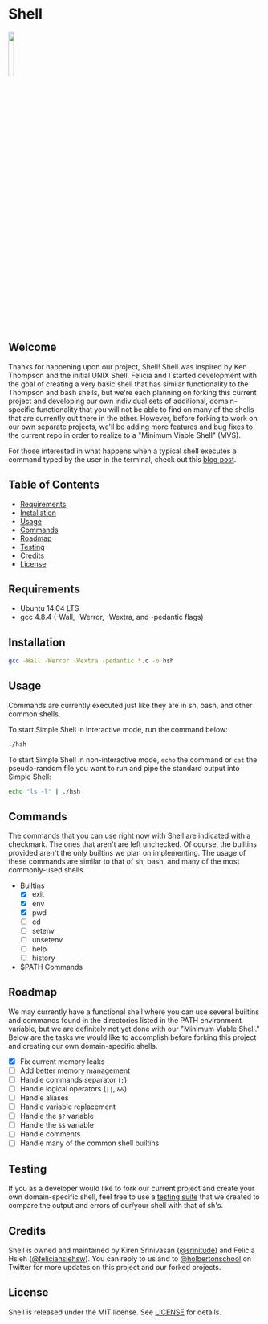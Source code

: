 # Shell

<img src="https://github.com/srinitude/simple_shell/blob/master/hsh.png" style="height:15%;width:15%" />

## Welcome
Thanks for happening upon our project, Shell! Shell was inspired by Ken Thompson and the initial UNIX Shell. Felicia and I started development with the goal of creating a very basic shell that has similar functionality to the Thompson and bash shells, but we're each planning on forking this current project and developing our own individual sets of additional, domain-specific functionality that you will not be able to find on many of the shells that are currently out there in the ether. However, before forking to work on our own separate projects, we'll be adding more features and bug fixes to the current repo in order to realize to a "Minimum Viable Shell" (MVS).

For those interested in what happens when a typical shell executes a command typed by the user in the terminal, check out this [blog post](https://medium.com/@feliciaSWE/linux-command-ls-c-930cf1d7d8a6).

## Table of Contents
* [Requirements](#requirements)
* [Installation](#installation)
* [Usage](#usage)
* [Commands](#commands)
* [Roadmap](#roadmap)
* [Testing](#testing)
* [Credits](#credits)
* [License](#license)

## Requirements
* Ubuntu 14.04 LTS
* gcc 4.8.4 (-Wall, -Werror, -Wextra, and -pedantic flags)

## Installation
```sh
gcc -Wall -Werror -Wextra -pedantic *.c -o hsh
```

## Usage
Commands are currently executed just like they are in sh, bash, and other common shells.

To start Simple Shell in interactive mode, run the command below:
```sh
./hsh
```

To start Simple Shell in non-interactive mode, `echo` the command or `cat` the pseudo-random file you want to run and pipe the standard output into Simple Shell:
```sh
echo "ls -l" | ./hsh
```

## Commands
The commands that you can use right now with Shell are indicated with a checkmark. The ones that aren't are left unchecked. Of course, the builtins provided aren't the only builtins we plan on implementing. The usage of these commands are similar to that of sh, bash, and many of the most commonly-used shells.

* Builtins
  - [x] exit
  - [x] env
  - [x] pwd
  - [ ] cd
  - [ ] setenv
  - [ ] unsetenv
  - [ ] help
  - [ ] history
* $PATH Commands

## Roadmap
We may currently have a functional shell where you can use several builtins and commands found in the directories listed in the PATH environment variable, but we are definitely not yet done with our "Minimum Viable Shell." Below are the tasks we would like to accomplish before forking this project and creating our own domain-specific shells.

- [x] Fix current memory leaks
- [ ] Add better memory management
- [ ] Handle commands separator (`;`)
- [ ] Handle logical operators (`||`, `&&`)
- [ ] Handle aliases
- [ ] Handle variable replacement
- [ ] Handle the `$?` variable
- [ ] Handle the `$$` variable
- [ ] Handle comments
- [ ] Handle many of the common shell builtins

## Testing
If you as a developer would like to fork our current project and create your own domain-specific shell, feel free to use a [testing suite](https://github.com/srinitude/shellgame) that we created to compare the output and errors of our/your shell with that of sh's.

## Credits
Shell is owned and maintained by Kiren Srinivasan ([@srinitude](https://twitter.com/srinitude)) and Felicia Hsieh ([@feliciahsiehsw](https://twitter.com/feliciahsiehsw)). You can reply to us and to [@holbertonschool](https://twitter.com/holbertonschool) on Twitter for more updates on this project and our forked projects.

## License
Shell is released under the MIT license. See [LICENSE](https://github.com/srinitude/simple_shell/blob/master/LICENSE) for details.
